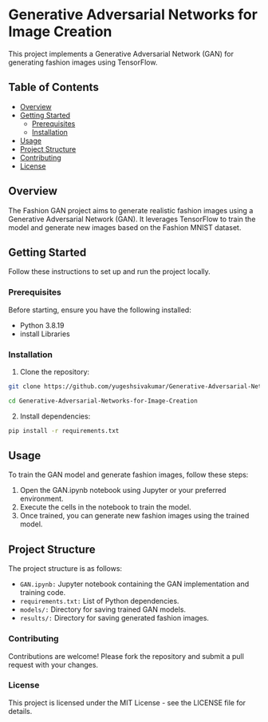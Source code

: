 # Generative Adversarial Networks for Image Creation

This project implements a Generative Adversarial Network (GAN) for generating fashion images using TensorFlow.

## Table of Contents

- [Overview](#overview)
- [Getting Started](#getting-started)
  - [Prerequisites](#prerequisites)
  - [Installation](#installation)
- [Usage](#usage)
- [Project Structure](#project-structure)
- [Contributing](#contributing)
- [License](#license)

## Overview

The Fashion GAN project aims to generate realistic fashion images using a Generative Adversarial Network (GAN). It leverages TensorFlow to train the model and generate new images based on the Fashion MNIST dataset.

## Getting Started

Follow these instructions to set up and run the project locally.

### Prerequisites

Before starting, ensure you have the following installed:
- Python 3.8.19
- install Libraries

### Installation

1. Clone the repository:
```bash
git clone https://github.com/yugeshsivakumar/Generative-Adversarial-Networks-for-Image-Creation.git
```
```bash
cd Generative-Adversarial-Networks-for-Image-Creation
```

2. Install dependencies:

```bash
pip install -r requirements.txt
```

## Usage
To train the GAN model and generate fashion images, follow these steps:

1. Open the GAN.ipynb notebook using Jupyter or your preferred environment.
2. Execute the cells in the notebook to train the model.
3. Once trained, you can generate new fashion images using the trained model.

## Project Structure
The project structure is as follows:

- `GAN.ipynb:` Jupyter notebook containing the GAN implementation and training code.
- `requirements.txt:` List of Python dependencies.
- `models/:` Directory for saving trained GAN models.
- `results/:` Directory for saving generated fashion images.

### Contributing
Contributions are welcome! Please fork the repository and submit a pull request with your changes.

### License
This project is licensed under the MIT License - see the LICENSE file for details.
